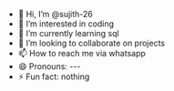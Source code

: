 - 👋 Hi, I’m @sujith-26
- 👀 I’m interested in coding
- 🌱 I’m currently learning sql
- 💞️ I’m looking to collaborate on projects
- 📫 How to reach me via whatsapp
- 😄 Pronouns: ---
- ⚡ Fun fact: nothing

<!---
sujith-26/sujith-26 is a ✨ special ✨ repository because its `README.md` (this file) appears on your GitHub profile.
You can click the Preview link to take a look at your changes.
--->
